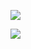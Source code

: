 ![](https://github-readme-stats.vercel.app/api?username=michalshelenberg&show_icons=true&theme=dark)

![](https://github-readme-stats.vercel.app/api/top-langs/?username=michalshelenberg&hide=javascript,css,scss,html&theme=dark)
